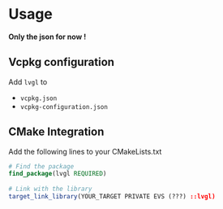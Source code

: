 # Usage
 
**Only the json for now !**
 
## Vcpkg configuration
 
Add ``lvgl`` to
 
- `vcpkg.json`
- `vcpkg-configuration.json`
 
## CMake Integration
 
Add the following lines to your CMakeLists.txt
 
```cmake
# Find the package
find_package(lvgl REQUIRED)
 
# Link with the library
target_link_library(YOUR_TARGET PRIVATE EVS (???) ::lvgl)
```